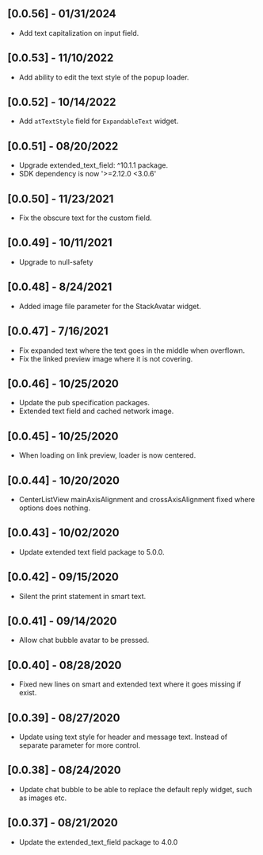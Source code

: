 ## [0.0.56] - 01/31/2024

- Add text capitalization on input field.

## [0.0.53] - 11/10/2022

- Add ability to edit the text style
  of the popup loader.

## [0.0.52] - 10/14/2022

- Add `atTextStyle` field for `ExpandableText` widget.

## [0.0.51] - 08/20/2022

- Upgrade extended_text_field: ^10.1.1 package.
- SDK dependency is now '>=2.12.0 <3.0.6'

## [0.0.50] - 11/23/2021

- Fix the obscure text for the custom field.

## [0.0.49] - 10/11/2021

- Upgrade to null-safety

## [0.0.48] - 8/24/2021

- Added image file parameter
  for the StackAvatar widget.

## [0.0.47] - 7/16/2021

- Fix expanded text where the
  text goes in the middle when
  overflown.
- Fix the linked preview image where
  it is not covering.

## [0.0.46] - 10/25/2020

- Update the pub specification packages.
- Extended text field and cached network image.

## [0.0.45] - 10/25/2020

- When loading on link preview, loader is now centered.

## [0.0.44] - 10/20/2020

- CenterListView mainAxisAlignment and crossAxisAlignment
  fixed where options does nothing.

## [0.0.43] - 10/02/2020

- Update extended text field package to 5.0.0.

## [0.0.42] - 09/15/2020

- Silent the print statement in smart text.

## [0.0.41] - 09/14/2020

- Allow chat bubble avatar to be pressed.

## [0.0.40] - 08/28/2020

- Fixed new lines on smart and extended text where
  it goes missing if exist.

## [0.0.39] - 08/27/2020

- Update using text style for header and message text.
  Instead of separate parameter for more control.

## [0.0.38] - 08/24/2020

- Update chat bubble to be able to replace the default
  reply widget, such as images etc.

## [0.0.37] - 08/21/2020

- Update the extended_text_field package to 4.0.0
